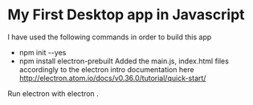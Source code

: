 # My First Desktop app in Javascript
I have used the following commands in order to build this app
  * npm init --yes
  * npm install electron-prebuilt
Added the main.js, index.html files accordingly to the electron intro documentation here
http://electron.atom.io/docs/v0.36.0/tutorial/quick-start/

Run electron with 
  electron .